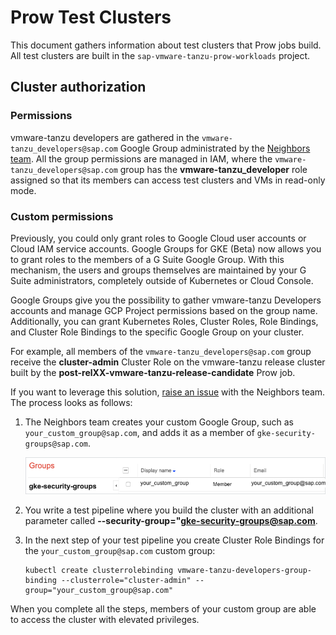 # Prow Test Clusters

This document gathers information about test clusters that Prow jobs build. All test clusters are built in the `sap-vmware-tanzu-prow-workloads` project.


## Cluster authorization

### Permissions

vmware-tanzu developers are gathered in the `vmware-tanzu_developers@sap.com` Google Group administrated by the [Neighbors team](https://github.com/orgs/vmware-tanzu-project/teams/prow/members?utf8=%E2%9C%93&query=role%3Amaintainer). All the group permissions are managed in IAM, where the `vmware-tanzu_developers@sap.com` group has the **vmware-tanzu_developer** role assigned so that its members can access test clusters and VMs in read-only mode.

### Custom permissions

Previously, you could only grant roles to Google Cloud user accounts or Cloud IAM service accounts. Google Groups for GKE (Beta) now allows you to grant roles to the members of a G Suite Google Group. With this mechanism, the users and groups themselves are maintained by your G Suite administrators, completely outside of Kubernetes or Cloud Console.

Google Groups give you the possibility to gather vmware-tanzu Developers accounts and manage GCP Project permissions based on the group name. Additionally, you can grant Kubernetes Roles, Cluster Roles, Role Bindings, and Cluster Role Bindings to the specific Google Group on your cluster.

For example, all members of the `vmware-tanzu_developers@sap.com` group receive the **cluster-admin** Cluster Role on the vmware-tanzu release cluster built by the **post-relXX-vmware-tanzu-release-candidate** Prow job.

If you want to leverage this solution, [raise an issue](https://github.com/vmware-tanzu-project/test-infra/issues/new/choose) with the Neighbors team. The process looks as follows:

1. The Neighbors team creates your custom Google Group, such as `your_custom_group@sap.com`, and adds it as a member of `gke-security-groups@sap.com`.

    ![dashboards](/docs/prow/assets/GGroups.png)

2. You write a test pipeline where you build the cluster with an additional parameter called **--security-group="gke-security-groups@sap.com**. 

3. In the next step of your test pipeline you create Cluster Role Bindings for the `your_custom_group@sap.com` custom group:

    ```
    kubectl create clusterrolebinding vmware-tanzu-developers-group-binding --clusterrole="cluster-admin" --group="your_custom_group@sap.com"
    ```

When you complete all the steps, members of your custom group are able to access the cluster with elevated privileges.
